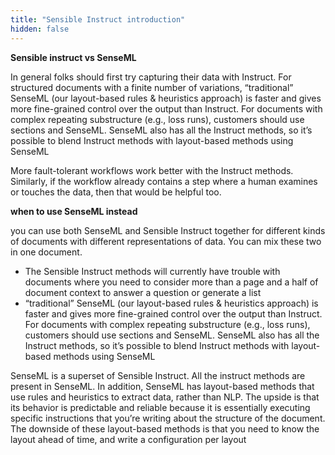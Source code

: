 ```yaml
---
title: "Sensible Instruct introduction"
hidden: false
---
```


**Sensible instruct vs SenseML**

In general folks should first try capturing their data with Instruct. For structured documents with a finite number of variations, “traditional” SenseML (our layout-based rules & heuristics approach) is faster and gives more fine-grained control over the output than Instruct. For documents with complex repeating substructure (e.g., loss runs), customers should use sections and SenseML. SenseML also has all the Instruct methods, so it’s possible to blend Instruct methods with layout-based methods using SenseML

More fault-tolerant workflows work better with the Instruct methods. Similarly, if the workflow already contains a step where a human examines or touches the data, then that would be helpful too. 

 **when to use SenseML instead**

you can use both SenseML and Sensible Instruct together for different kinds of documents with different representations of data. You can mix these two in one document.

- The Sensible Instruct methods will currently have trouble with documents where you need to consider more than a page and a half of document context to answer a question or generate a list
- “traditional” SenseML (our layout-based rules & heuristics approach) is faster and gives more fine-grained control over the output than Instruct. For documents with complex repeating substructure (e.g., loss runs), customers should use sections and SenseML. SenseML also has all the Instruct methods, so it’s possible to blend Instruct methods with layout-based methods using SenseML

SenseML is a superset of Sensible Instruct. All the instruct methods are present in SenseML. In addition, SenseML has layout-based methods that use rules and heuristics to extract data, rather than NLP. The upside is that its behavior is predictable and reliable because it is essentially executing specific instructions that you’re writing about the structure of the document. The downside of these layout-based methods is that you need to know the layout ahead of time, and write a configuration per layout







